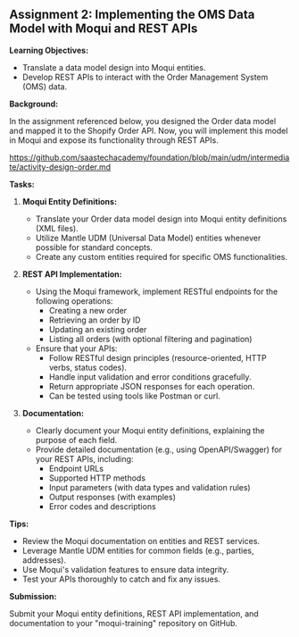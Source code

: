 ## Assignment 2: Implementing the OMS Data Model with Moqui and REST APIs

**Learning Objectives:**

* Translate a data model design into Moqui entities.
* Develop REST APIs to interact with the Order Management System (OMS) data.

**Background:**

In the assignment referenced below, you designed the Order data model and mapped it to the Shopify Order API. Now, you will implement this model in Moqui and expose its functionality through REST APIs.

https://github.com/saastechacademy/foundation/blob/main/udm/intermediate/activity-design-order.md


**Tasks:**

1.  **Moqui Entity Definitions:**
    *   Translate your Order data model design into Moqui entity definitions (XML files).
    *   Utilize Mantle UDM (Universal Data Model) entities whenever possible for standard concepts.
    *   Create any custom entities required for specific OMS functionalities.

2.  **REST API Implementation:**
    *   Using the Moqui framework, implement RESTful endpoints for the following operations:
        *   Creating a new order
        *   Retrieving an order by ID
        *   Updating an existing order
        *   Listing all orders (with optional filtering and pagination)
    *   Ensure that your APIs:
        *   Follow RESTful design principles (resource-oriented, HTTP verbs, status codes).
        *   Handle input validation and error conditions gracefully.
        *   Return appropriate JSON responses for each operation.
        *   Can be tested using tools like Postman or curl.

3.  **Documentation:**
    *   Clearly document your Moqui entity definitions, explaining the purpose of each field.
    *   Provide detailed documentation (e.g., using OpenAPI/Swagger) for your REST APIs, including:
        *   Endpoint URLs
        *   Supported HTTP methods
        *   Input parameters (with data types and validation rules)
        *   Output responses (with examples)
        *   Error codes and descriptions

**Tips:**

*   Review the Moqui documentation on entities and REST services.
*   Leverage Mantle UDM entities for common fields (e.g., parties, addresses).
*   Use Moqui's validation features to ensure data integrity.
*   Test your APIs thoroughly to catch and fix any issues.

**Submission:**

Submit your Moqui entity definitions, REST API implementation, and documentation to your "moqui-training" repository on GitHub.

